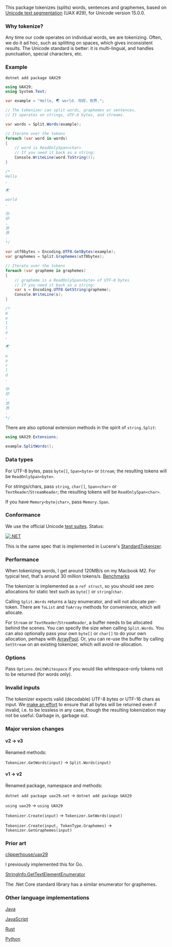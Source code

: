 This package tokenizes (splits) words, sentences and graphemes, based on [Unicode text segmentation](https://unicode.org/reports/tr29/) (UAX #29), for Unicode version 15.0.0.

### Why tokenize?

Any time our code operates on individual words, we are tokenizing. Often, we do it ad hoc, such as splitting on spaces, which gives inconsistent results. The Unicode standard is better: it is multi-lingual, and handles punctuation, special characters, etc.

### Example

```
dotnet add package UAX29
```

```csharp
using UAX29;
using System.Text;

var example = "Hello, 🌏 world. 你好，世界.";

// The tokenizer can split words, graphemes or sentences.
// It operates on strings, UTF-8 bytes, and streams.

var words = Split.Words(example);

// Iterate over the tokens
foreach (var word in words)
{
    // word is ReadOnlySpan<char>
    // If you need it back as a string:
    Console.WriteLine(word.ToString());
}

/*
Hello
,

🌏

world
.

你
好
，
世
界
.
*/

var utf8bytes = Encoding.UTF8.GetBytes(example);
var graphemes = Split.Graphemes(utf8bytes);

// Iterate over the tokens
foreach (var grapheme in graphemes)
{
    // grapheme is a ReadOnlySpan<byte> of UTF-8 bytes
    // If you need it back as a string:
    var s = Encoding.UTF8.GetString(grapheme);
    Console.WriteLine(s);
}

/*
H
e
l
l
o
,

🌏

w
o
r
l
d
.

你
好
，
世
界
.
*/
```

There are also optional extension methods in the spirit of `string.Split`:

```csharp
using UAX29.Extensions;

example.SplitWords();
```

### Data types

For UTF-8 bytes, pass `byte[]`, `Span<byte>` or `Stream`; the resulting tokens will be `ReadOnlySpan<byte>`.

For strings/chars, pass `string`, `char[]`, `Span<char>` or `TextReader`/`StreamReader`; the resulting tokens will be `ReadOnlySpan<char>`.

If you have `Memory<byte|char>`, pass `Memory.Span`.

### Conformance

We use the official Unicode [test suites](https://unicode.org/reports/tr41/tr41-26.html#Tests29). Status:

[![.NET](https://github.com/clipperhouse/uax29.net/actions/workflows/dotnet.yml/badge.svg)](https://github.com/clipperhouse/uax29.net/actions/workflows/dotnet.yml)

This is the same spec that is implemented in Lucene's [StandardTokenizer](https://lucene.apache.org/core/6_5_0/core/org/apache/lucene/analysis/standard/StandardTokenizer.html).

### Performance

When tokenizing words, I get around 120MB/s on my Macbook M2. For typical text, that's around 30 million tokens/s. [Benchmarks](https://github.com/clipperhouse/uax29.net/tree/main/Benchmarks)

The tokenizer is implemented as a `ref struct`, so you should see zero allocations for static text such as `byte[]` or `string`/`char`.

Calling `Split.Words` returns a lazy enumerator, and will not allocate per-token. There are `ToList` and `ToArray` methods for convenience, which will allocate.

For `Stream` or `TextReader`/`StreamReader`, a buffer needs to be allocated behind the scenes. You can specify the size when calling `Split.Words`. You can also optionally pass your own `byte[]` or `char[]` to do your own allocation, perhaps with [ArrayPool](https://learn.microsoft.com/en-us/dotnet/api/system.buffers.arraypool-1). Or, you can re-use the buffer by calling `SetStream` on an existing tokenizer, which will avoid re-allocation.

### Options

Pass `Options.OmitWhitespace` if you would like whitespace-only tokens not to be returned (for words only).

### Invalid inputs

The tokenizer expects valid (decodable) UTF-8 bytes or UTF-16 chars as input. We [make an effort](https://github.com/clipperhouse/uax29.net/blob/main/uax29/Unicode.Test.cs#L55) to ensure that all bytes will be returned even if invalid, i.e. to be lossless in any case, though the resulting tokenization may not be useful. Garbage in, garbage out.

### Major version changes

#### v2 → v3

Renamed methods:

`Tokenizer.GetWords(input)` → `Split.Words(input)`

#### v1 → v2

Renamed package, namespace and methods:

`dotnet add package uax29.net` → `dotnet add package UAX29`

`using uax29` → `using UAX29`

`Tokenizer.Create(input)` → `Tokenizer.GetWords(input)`

`Tokenizer.Create(input, TokenType.Graphemes)` → `Tokenizer.GetGraphemes(input)`

### Prior art

[clipperhouse/uax29](https://github.com/clipperhouse/uax29)

I previously implemented this for Go.

[StringInfo.GetTextElementEnumerator](https://learn.microsoft.com/en-us/dotnet/api/system.globalization.stringinfo.gettextelementenumerator?view=net-8.0)

The .Net Core standard library has a similar enumerator for graphemes.

### Other language implementations

[Java](https://lucene.apache.org/core/6_5_0/core/org/apache/lucene/analysis/standard/StandardTokenizer.html)

[JavaScript](https://github.com/tc39/proposal-intl-segmenter)

[Rust](https://unicode-rs.github.io/unicode-segmentation/unicode_segmentation/trait.UnicodeSegmentation.html)

[Python](https://uniseg-python.readthedocs.io/en/latest/)
